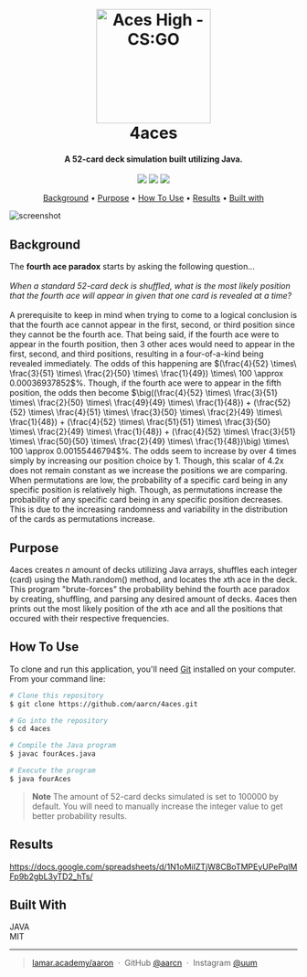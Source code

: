 
<h1 align="center">
  <br>
<img src="https://i.imgur.com/gDvUkvv.png" alt="Aces High - CS:GO" width="200"></a>
  <br>
  4aces
  <br>
</h1>

<h4 align="center">A 52-card deck simulation built utilizing Java.</h4>

<p align="center">
  <a href="https://github.com/aarcn/4aces/blob/main/LICENSE"><img src="https://img.shields.io/badge/license-MIT-maroon"></a>
  <a href="https://www.ibo.org/programmes/diploma-programme/curriculum/mathematics"><img src="https://img.shields.io/badge/IB-%20Math%20AI%20HL%20-blue"></a>
  <a href="https://ibpublishing.ibo.org/live-exist/rest/app/tsm.xql?doc=d_5_matsl_tsm_1205_1_e&part=1&chapter=8"><img src="https://img.shields.io/badge/Internal%20-%20Assessment-white"></a>
</p>

<p align="center">
  <a href="#background">Background</a> •
  <a href="#purpose">Purpose</a> •
  <a href="#how-to-use">How To Use</a> •
  <a href="#results">Results</a> •
  <a href="#built-with">Built with</a>
</p>

![screenshot](https://i.imgur.com/sgI4PPb.png)

## Background

The <b>fourth ace paradox</b> starts by asking the following question...
<br>
<br>
<i>When a standard 52-card deck is shuffled, what is the most likely position that the fourth ace will appear in given that one card is revealed at a time?</i>
<br>
<br>
A prerequisite to keep in mind when trying to come to a logical conclusion is that the fourth ace cannot appear in the first, second, or third position since they cannot be the fourth ace. That being said, if the fourth ace were to appear in the fourth position, then 3 other aces would need to appear in the first, second, and third positions, resulting in a four-of-a-kind being revealed immediately. The odds of this happening are $(\frac{4}{52} \times\ \frac{3}{51} \times\ \frac{2}{50} \times\ \frac{1}{49}) \times\ 100 \approx 0.00036937852$%. Though, if the fourth ace were to appear in the fifth position, the odds then become $\big((\frac{4}{52} \times\ \frac{3}{51} \times\ \frac{2}{50} \times\ \frac{49}{49} \times\ \frac{1}{48}) + (\frac{52}{52} \times\ \frac{4}{51} \times\ \frac{3}{50} \times\ \frac{2}{49} \times\ \frac{1}{48}) + (\frac{4}{52} \times\ \frac{51}{51} \times\ \frac{3}{50} \times\ \frac{2}{49} \times\ \frac{1}{48}) + (\frac{4}{52} \times\ \frac{3}{51} \times\ \frac{50}{50} \times\ \frac{2}{49} \times\ \frac{1}{48})\big) \times\ 100 \approx 0.00155446794$%. The odds seem to increase by over 4 times simply by increasing our position choice by 1. Though, this scalar of 4.2x does not remain constant as we increase the positions we are comparing. When permutations are low, the probability of a specific card being in any specific position is relatively high. Though, as permutations increase the probability of any specific card being in any specific position decreases. This is due to the increasing randomness and variability in the distribution of the cards as permutations increase.


## Purpose

4aces creates <I>n</i> amount of decks utilizing Java arrays, shuffles each integer (card) using the Math.random() method, and locates the <I>x</i>th ace in the deck. This program "brute-forces" the probability behind the fourth ace paradox by creating, shuffling, and parsing any desired amount of decks. 4aces then prints out the most likely position of the <I>x</i>th ace and all the positions that occured with their respective frequencies.


## How To Use

To clone and run this application, you'll need [Git](https://git-scm.com) installed on your computer. From your command line:

```bash
# Clone this repository
$ git clone https://github.com/aarcn/4aces.git

# Go into the repository
$ cd 4aces

# Compile the Java program
$ javac fourAces.java

# Execute the program
$ java fourAces
```

> **Note**
> The amount of 52-card decks simulated is set to 100000 by default. You will need to manually increase the integer value to get better probability results.


## Results

https://docs.google.com/spreadsheets/d/1N1oMiIZTjW8CBoTMPEyUPePqlMFp9b2gbL3yTD2_hTs/


## Built With

JAVA
<br>
MIT

---

> [lamar.academy/aaron](https://lamar.academy/aaron) &nbsp;&middot;&nbsp;
> GitHub [@aarcn](https://github.com/aarcn) &nbsp;&middot;&nbsp;
> Instagram [@uum](https://instagram.com/uum)

